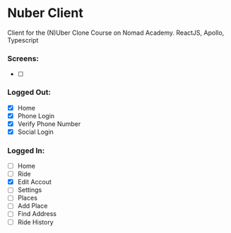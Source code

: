 # Nuber Client

Client for the (N)Uber Clone Course on Nomad Academy. ReactJS, Apollo, Typescript

### Screens:
- [ ]

### Logged Out:
- [x] Home
- [x] Phone Login
- [x] Verify Phone Number
- [x] Social Login

### Logged In:
- [ ] Home
- [ ] Ride
- [x] Edit Accout
- [ ] Settings
- [ ] Places
- [ ] Add Place
- [ ] Find Address
- [ ] Ride History
